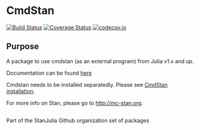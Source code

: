 # CmdStan

[![Build Status](https://travis-ci.org/StanJulia/CmdStan.jl.svg?branch=master)](https://travis-ci.org/StanJulia/CmdStan.jl) [![Coverage Status](https://coveralls.io/repos/StanJulia/CmdStan.jl/badge.svg?branch=master&service=github)](https://coveralls.io/github/StanJulia/CmdStan.jl?branch=master) [![codecov.io](http://codecov.io/github/StanJulia/CmdStan.jl/coverage.svg?branch=master)](http://codecov.io/github/StanJulia/CmdStan.jl?branch=master)

## Purpose

A package to use cmdstan (as an external program) from Julia v1.x and up. 

Documentation can be found [here](https://stanjulia.github.io/CmdStan.jl/latest/)

Cmdstan needs to be installed separatedly. Please see [CmdStan installation](http://StanJulia.github.io/CmdStan.jl/latest/INSTALLATION.html). 

For more info on Stan, please go to <http://mc-stan.org>.

##

Part of the StanJulia Github organization set of packages
